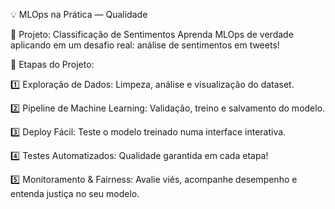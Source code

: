 💡 MLOps na Prática — Qualidade

🚀 Projeto: Classificação de Sentimentos
Aprenda MLOps de verdade aplicando em um desafio real: análise de sentimentos em tweets!

🔎 Etapas do Projeto:

1️⃣ Exploração de Dados: Limpeza, análise e visualização do dataset.

2️⃣ Pipeline de Machine Learning: Validação, treino e salvamento do modelo.

3️⃣ Deploy Fácil: Teste o modelo treinado numa interface interativa.

4️⃣ Testes Automatizados: Qualidade garantida em cada etapa!

5️⃣ Monitoramento & Fairness: Avalie viés, acompanhe desempenho e entenda justiça no seu modelo.
